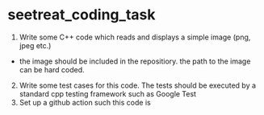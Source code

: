 # seetreat_coding_task

1. Write some C++ code which reads and displays a simple image (png, jpeg etc.)
  - the image should be included in the repositiory. the path to the image can be hard coded.
2. Write some test cases for this code. The tests should be executed by a standard cpp testing framework such as Google Test
3. Set up a github action such this code is 

  
